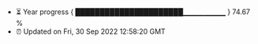 - ⏳ Year progress { ██████████████████████▁▁▁▁▁▁▁▁ } 74.67 %
- ⏰ Updated on Fri, 30 Sep 2022 12:58:20 GMT

